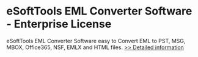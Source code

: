 # eSoftTools EML Converter Software - Enterprise License
eSoftTools EML Converter Software easy to Convert EML to PST, MSG, MBOX, Office365, NSF, EMLX and HTML files.
[>> Detailed information](https://secure.shareit.com/shareit/product.html?productid=300913416&affiliateid=200057808)